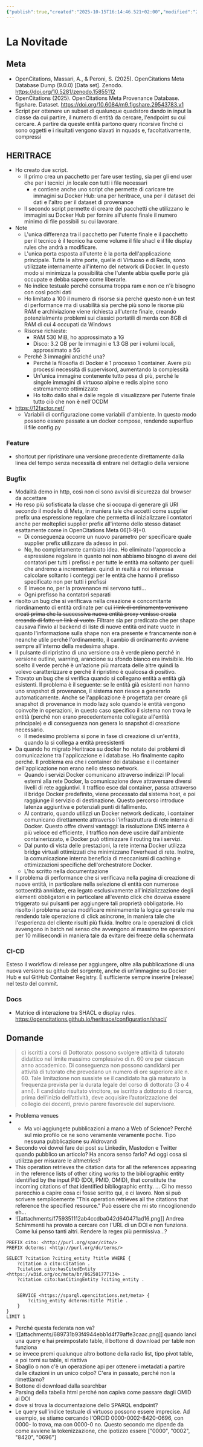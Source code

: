 ```yaml
---
{"publish":true,"created":"2025-10-15T16:14:46.521+02:00","modified":"2025-07-21T12:00:00.000+02:00","cssclasses":""}
---
```



# La Novitade

## Meta
- OpenCitations, Massari, A., & Peroni, S. (2025). OpenCitations Meta Database Dump (9.0.0) [Data set]. Zenodo. https://doi.org/10.5281/zenodo.15855112
- OpenCitations (2025). OpenCitations Meta Provenance Database. figshare. Dataset. https://doi.org/10.6084/m9.figshare.29543783.v1
- Script per ottenere un subset di qualunque quadstore dando in input la classe da cui partire, il numero di entità da cercare, l'endpoint su cui cercare. A partire da queste entità partono query ricorsive finché ci sono oggetti e i risultati vengono slavati in nquads e, facoltativamente, compressi

## HERITRACE

- Ho creato due script.
	- Il primo crea un pacchetto per fare user testing, sia per gli end user che per i tecnici ,in locale con tutti i file necessari
		- e contiene anche uno script che permette di caricare tre immagini su Docker Hub: una per heritrace, una per il dataset dei dati e l'altro per il dataset di provenance
	- Il secondo script permette di creare dei pacchetti che utilizzano le immagini su Docker Hub per fornire all'utente finale il numero minimo di file possibili su cui lavorare.
- Note
	- L'unica differenza tra il pacchetto per l'utente finale e il pacchetto per il tecnico è il tecnico ha come volume il file shacl e il file display rules che andrà a modificare.
	- L'unica porta esposta all'utente è la porta dell'applicazione principale. Tutte le altre porte, quelle di Virtuoso e di Redis, sono utilizzate internamente all'interno del network di Docker. In questo modo si minimizza la possibilità che l'utente abbia quelle porte già occupate e debba sapere come liberarle.
	- No indice testuale perché consuma troppa ram e non ce n'è bisogno con così pochi dati
	- Ho limitato a 100 il numero di risorse sia perché questo non è un test di performance ma di usabilità sia perché più sono le risorse più RAM e archiviazione viene richiesta all'utente finale, creando potenzialmente problemi sui classici portatili di merda con 8GB di RAM di cui 4 occupati da Windows
	- Risorse richieste:
		- RAM 530 MiB, ho approssimato a 1G
		- Disco: 3.2 GB per le immagini e 1.3 GB per i volumi locali, approssimato a 5G
	- Perché 3 immagini anziché una?
		- Perché la filosofia di Docker è 1 processo 1 container. Avere più processi necessità di supervisord, aumentando la complessità
		- Un'unica immagine contenente tutto pesa di più, perché le singole immagini di virtuoso alpine e redis alpine sono estremamente ottimizzate
		- Ho tolto dallo shal e dalle regole di visualizzare per l'utente finale tutto ciò che non è nell'OCDM
- https://12factor.net/
	- Variabili di configurazione come variabili d'ambiente. In questo modo possono essere passate a un docker compose, rendendo superfluo il file config.py

### Feature
- shortcut per ripristinare una versione precedente direttamente dalla linea del tempo senza necessità di entrare nel dettaglio della versione

### Bugfix

- Modalità demo in http, così non ci sono avvisi di sicurezza dal browser da accettare
- Ho reso più sofisticata la classe che si occupa di generare gli URI secondo il modello di Meta, in maniera tale che accetti come supplier prefix una espressione regolare che permetta di inizializzare i contatori anche per molteplici supplier prefix all'interno dello stesso dataset esattamente come in OpenCitations Meta 06[1-9]+0.
	- Di conseguenza occorre un nuovo parametro per specificare quale supplier prefix utilizzare da adesso in poi.
	- No, ho completamente cambiato idea. Ho eliminato l'approccio a espressione regolare in quanto noi non abbiamo bisogno di avere dei contatori per tutti i prefissi e per tutte le entità ma soltanto per quelli che andremo a incrementare. quindi in realtà a noi interessa calcolare soltanto i conteggi per le entità che hanno il prefisso specificato non per tutti i prefissi
	- E invece no, per la provenance mi servono tutti...
	- Ogni prefisso ha contatori separati
- risolto un bug che si verificava nella creazione e concomitante riordinamento di entità ordinate per cui ~~i link di ordinamento venivano creati prima che la successiva nuova entità proxy venisse creata creando di fatto un link al vuoto.~~ Filtrare sia per predicato che per shape causava l'invio al backend di liste di nuove entità ordinate vuote in quanto l'informazione sulla shape non era presente e francamente non è neanche utile perché l'ordinamento, il cambio di ordinamento avviene sempre all'interno della medesima shape.
- Il pulsante di ripristino di una versione ora è verde pieno perché in versione outline, warning, arancione su sfondo bianco era invisibile. Ho scelto il verde perché è un'azione più marcata delle altre quindi la volevo caratterizzare e  perché il ripristino è qualcosa di positivo.
- Trovato un bug che si verifica quando si collegano entità a entità già esistenti. Il problema è il seguente: se le entità già esistenti non hanno uno snapshot di provenance, il sistema non riesce a generarlo automaticamente. Anche se l'applicazione è progettata per creare gli snapshot di provenance in modo lazy solo quando le entità vengono coinvolte in operazioni, in questo caso specifico il sistema non trova le entità (perché non erano precedentemente collegate all'entità principale) e di conseguenza non genera lo snapshot di creazione necessario.
	- Il medesimo problema si pone in fase di creazione di un'entità, quando la si collega a entità preesistenti
- Da quando ho migrato Heritrace su docker ho notato dei problemi di comunicazione tra l'applicazione e i database. Ho finalmente capito perché. Il problema era che i container dei database e il container dell'applicazione non erano nello stesso network.
	- Quando i servizi Docker comunicano attraverso indirizzi IP locali esterni alla rete Docker, la comunicazione deve attraversare diversi livelli di rete aggiuntivi. Il traffico esce dal container, passa attraverso il bridge Docker predefinito, viene processato dal sistema host, e poi raggiunge il servizio di destinazione. Questo percorso introduce latenza aggiuntiva e potenziali punti di fallimento.
	- Al contrario, quando utilizzi un Docker network dedicato, i container comunicano direttamente attraverso l'infrastruttura di rete interna di Docker. Questo offre diversi vantaggi: la risoluzione DNS interna è più veloce ed efficiente, il traffico non deve uscire dall'ambiente containerizzato, e Docker può ottimizzare il routing tra i servizi.
	- Dal punto di vista delle prestazioni, la rete interna Docker utilizza bridge virtuali ottimizzati che minimizzano l'overhead di rete. Inoltre, la comunicazione interna beneficia di meccanismi di caching e ottimizzazioni specifiche dell'orchestratore Docker.
	- L'ho scritto nella documentazione
- Il problema di performance che si verificava nella pagina di creazione di nuove entità, in particolare nella selezione di entità con numerose sottoentità annidate, era legato esclusivamente all'inizializzazione degli elementi obbligatori e in particolare all'evento click che doveva essere triggerato sui pulsanti per aggiungere tali proprietà obbligatorie. Ho risolto il problema senza modificare minimamente la logica generale ma rendendo tale operazione di click asincrone, in maniera tale che l'esperienza del cliente risulti più fluida. Inoltre ora le operazioni di click avvengono in batch nel senso che avvengono al massimo tre operazioni per 10 millisecondi in maniera tale da evitare dei freeze della schermata

### CI-CD

Esteso il workflow di release per aggiungere, oltre alla pubblicazione di una nuova versione su github del sorgente, anche di un'immagine su Docker Hub e sul GitHub Container Registry. È sufficiente sempre inserire [release] nel testo del commit.

### Docs
   
- Matrice di interazione tra SHACL e display rules. https://opencitations.github.io/heritrace/configuration/shacl/

## Domande

> c) iscritti a corsi di Dottorato: possono svolgere attività di tutorato didattico nel limite massimo complessivo di n.
60 ore per ciascun anno accademico. Di conseguenza non possono candidarsi per attività di tutorato che prevedano un
numero di ore superiore alle n. 60. Tale limitazione non sussiste se il candidato ha già maturato la frequenza prevista
per la durata legale del corso di dottorato (3 o 4 anni). Il candidato risultato vincitore, se iscritto a dottorato di ricerca,
prima dell’inizio dell’attività, deve acquisire l’autorizzazione del collegio dei docenti, previo parere favorevole del
supervisore.
- Problema venues
- - Ma voi aggiungete pubblicazioni a mano a Web of Science? Perché sul mio profilo ce ne sono veramente veramente poche. Tipo nessuna pubblicazione su Aldrovandi
- Secondo voi dovrei fare dei post su Linkedin, Mastodon e Twitter quando pubblico un articolo? Ha ancora senso farlo? Ad oggi cosa si utilizza per misurare le altmetrics?
- This operation retrieves the citation data for all the references appearing in the reference lists of other citing works to the bibliographic entity identified by the input PID (DOI, PMID, OMID), that constitute the incoming citations of that identified bibliographic entity.
  ... Ci ho messo parecchio a capire cosa ci fosse scritto qui, e ci lavoro. Non si può scrivere semplicemente "This operation retrieves all the citations that reference the specified resource." Può essere che mi sto rincoglionendo eh...
- ![[attachments/f759351112ab4ccdba042d640471ad16.png]]
Andrea Schimmenti ha provato a cercare con l'URL di un DOI e non funziona. Come lui penso tanti altri. Rendere la regex più permissiva...?
```sparql
PREFIX cito: <http://purl.org/spar/cito/>
PREFIX dcterms: <http://purl.org/dc/terms/>

SELECT ?citation ?citing_entity ?title WHERE {
    ?citation a cito:Citation .
    ?citation cito:hasCitedEntity <https://w3id.org/oc/meta/br/062501777134> .
    ?citation cito:hasCitingEntity ?citing_entity .
    
    
    SERVICE <https://sparql.opencitations.net/meta> {
        ?citing_entity dcterms:title ?title .
    }
}
LIMIT 1
```
- Perché questa federata non va?
- ![[attachments/689731b93f4944ebb1d4f79affe3caac.png]] quando lanci una query e hai preimpostato table, il bottone di download per table non funziona
- se invece premi qualunque altro bottone della radio list, tipo pivot table, e poi torni su table, si riattiva
- Sbaglio o non c'è un operazione api per ottenere i metadati a partire dalle citazioni in un unico colpo? C'era in passato, perché non la rimettiamo?
- Bottone di download dalla searchbar
- Parsing della tabella html perché non capiva come passare dagli OMID ai DOI
- dove si trova la documentazione dello SPARQL endpoint?
- Le query sull'indice testuale di virtuoso possono essere imprecise. Ad esempio, se stiamo cercando l'ORCID 0000-0002-8420-0696, con 0000- lo trova, ma con 0000-0 no. Questo secondo me dipende da come avviene la tokenizzazione, che ipotizzo essere ["0000", "0002", "8420", "0696"]